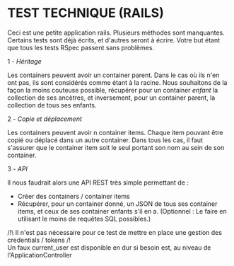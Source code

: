 # TEST TECHNIQUE (RAILS)

Ceci est une petite application rails.
Plusieurs méthodes sont manquantes. Certains tests sont déjà écrits, et d'autres seront à écrire.
Votre but étant que tous les tests RSpec passent sans problèmes.


1 - *Héritage*

Les containers peuvent avoir un container parent. Dans le cas où ils n'en ont pas, ils sont considérés comme étant à la racine.
Nous souhaitons de la façon la moins couteuse possible, récupérer pour un container *enfant* la collection de ses ancètres, et inversement, pour un container parent, la collection de tous ses enfants.  


2 - *Copie et déplacement*

Les containers peuvent avoir n container items. Chaque item pouvant être copié ou déplacé dans un autre container.
Dans tous les cas, il faut s'assurer que le container item soit le seul portant son nom au sein de son container.


3 - *API*

Il nous faudrait alors une API REST très simple permettant de :
- Créer des containers / container items
- Récupérer, pour un container donné, un JSON de tous ses container items, et ceux de ses container enfants s'il en a.
  (Optionnel : Le faire en utilisant le moins de requêtes SQL possibles.)


/!\ Il n'est pas nécessaire pour ce test de mettre en place une gestion des credentials / tokens /!\
Un faux current_user est disponible en dur si besoin est, au niveau de l'ApplicationController
